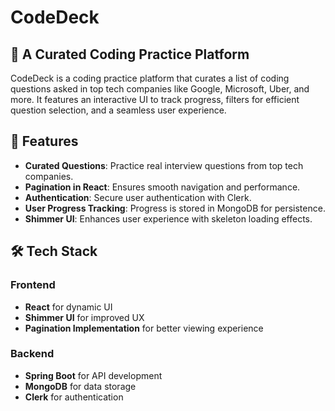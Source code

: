 # **CodeDeck**  

## 🚀 **A Curated Coding Practice Platform**  
CodeDeck is a coding practice platform that curates a list of coding questions asked in top tech companies like Google, Microsoft, Uber, and more. It features an interactive UI to track progress, filters for efficient question selection, and a seamless user experience.  

## 🌟 **Features**  
- **Curated Questions**: Practice real interview questions from top tech companies.  
- **Pagination in React**: Ensures smooth navigation and performance.  
- **Authentication**: Secure user authentication with Clerk.  
- **User Progress Tracking**: Progress is stored in MongoDB for persistence.  
- **Shimmer UI**: Enhances user experience with skeleton loading effects.  

## 🛠️ **Tech Stack**  

### **Frontend**  
- **React** for dynamic UI  
- **Shimmer UI** for improved UX  
- **Pagination Implementation** for better viewing experience  

### **Backend**  
- **Spring Boot** for API development  
- **MongoDB** for data storage  
- **Clerk** for authentication 
